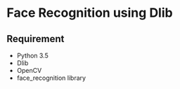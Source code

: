 # Face Recognition using Dlib
## Requirement
- Python 3.5
- Dlib
- OpenCV
- face_recognition library